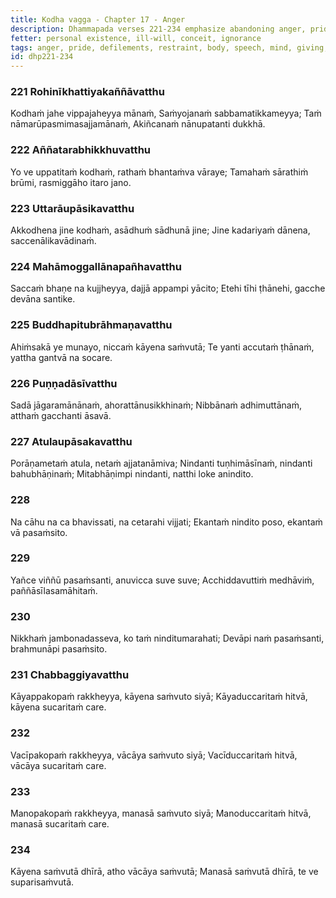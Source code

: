 ```yaml
---
title: Kodha vagga - Chapter 17 - Anger
description: Dhammapada verses 221-234 emphasize abandoning anger, pride, and mental defilements while cultivating restraint in body, speech, and mind. The verses highlight overcoming harmful actions by giving and speaking truth, the inevitability of criticism, and the value of moral discipline. Those intent on Nibbāna, ever watchful, and well-restrained are beyond reproach and honored even by the gods.
fetter: personal existence, ill-will, conceit, ignorance
tags: anger, pride, defilements, restraint, body, speech, mind, giving, truth, blame, praise, Nibbāna, gods, dhp
id: dhp221-234
---
```


### 221 Rohinīkhattiyakaññāvatthu

Kodhaṁ jahe vippajaheyya mānaṁ,
Saṁyojanaṁ sabbamatikkameyya;
Taṁ nāmarūpasmimasajjamānaṁ,
Akiñcanaṁ nānupatanti dukkhā.

### 222 Aññatarabhikkhuvatthu

Yo ve uppatitaṁ kodhaṁ,
rathaṁ bhantaṁva vāraye;
Tamahaṁ sārathiṁ brūmi,
rasmiggāho itaro jano.

### 223 Uttarāupāsikavatthu

Akkodhena jine kodhaṁ,
asādhuṁ sādhunā jine;
Jine kadariyaṁ dānena,
saccenālikavādinaṁ.

### 224 Mahāmoggallānapañhavatthu

Saccaṁ bhaṇe na kujjheyya,
dajjā appampi yācito;
Etehi tīhi ṭhānehi,
gacche devāna santike.

### 225 Buddhapitubrāhmaṇavatthu

Ahiṁsakā ye munayo,
niccaṁ kāyena saṁvutā;
Te yanti accutaṁ ṭhānaṁ,
yattha gantvā na socare.

### 226 Puṇṇadāsīvatthu

Sadā jāgaramānānaṁ,
ahorattānusikkhinaṁ;
Nibbānaṁ adhimuttānaṁ,
atthaṁ gacchanti āsavā.

### 227 Atulaupāsakavatthu

Porāṇametaṁ atula,
netaṁ ajjatanāmiva;
Nindanti tuṇhimāsīnaṁ,
nindanti bahubhāṇinaṁ;
Mitabhāṇimpi nindanti,
natthi loke anindito.

### 228

Na cāhu na ca bhavissati,
na cetarahi vijjati;
Ekantaṁ nindito poso,
ekantaṁ vā pasaṁsito.

### 229

Yañce viññū pasaṁsanti,
anuvicca suve suve;
Acchiddavuttiṁ medhāviṁ,
paññāsīlasamāhitaṁ.

### 230

Nikkhaṁ jambonadasseva,
ko taṁ ninditumarahati;
Devāpi naṁ pasaṁsanti,
brahmunāpi pasaṁsito.

### 231 Chabbaggiyavatthu

Kāyappakopaṁ rakkheyya,
kāyena saṁvuto siyā;
Kāyaduccaritaṁ hitvā,
kāyena sucaritaṁ care.

### 232

Vacīpakopaṁ rakkheyya,
vācāya saṁvuto siyā;
Vacīduccaritaṁ hitvā,
vācāya sucaritaṁ care.

### 233

Manopakopaṁ rakkheyya,
manasā saṁvuto siyā;
Manoduccaritaṁ hitvā,
manasā sucaritaṁ care.

### 234

Kāyena saṁvutā dhīrā,
atho vācāya saṁvutā;
Manasā saṁvutā dhīrā,
te ve suparisaṁvutā.
